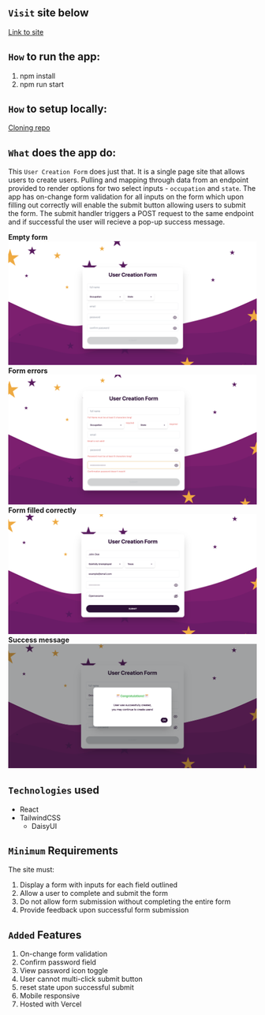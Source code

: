 ## `Visit` site below
[Link to site](https://fetch-rewards-challenge-three.vercel.app/)

## `How` to run the app:
1. npm install
2. npm run start

## `How` to setup locally:
[Cloning repo](https://docs.github.com/en/repositories/creating-and-managing-repositories/cloning-a-repository)

## `What` does the app do:
This `User Creation Form` does just that.
It is a single page site that allows users to create users.
Pulling and mapping through data from an endpoint provided to render options for two select inputs - `occupation` and `state`. The app has on-change form validation for all inputs on the form which upon filling out correctly will enable the submit button allowing users to submit the form. The submit handler triggers a POST request to the same endpoint and if successful the user will recieve a pop-up success message.

**Empty form**
![Empty form](public/images/readme/empty-form.png)
**Form errors**
![Form errors](public/images/readme/form-errors.png)
**Form filled correctly**
![Form filled correctly](public/images/readme/form-filled.png)
**Success message**
![Success message](public/images/readme/success-msg.png)

## `Technologies` used
- React
- TailwindCSS
    - DaisyUI

## `Minimum` Requirements
The site must:

1. Display a form with inputs for each field outlined
2. Allow a user to complete and submit the form
3. Do not allow form submission without completing the entire form
4. Provide feedback upon successful form submission

## `Added` Features

1. On-change form validation
2. Confirm password field
3. View password icon toggle
4. User cannot multi-click submit button
5. reset state upon successful submit
6. Mobile responsive
7. Hosted with Vercel


